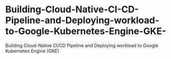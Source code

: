 # Building-Cloud-Native-CI-CD-Pipeline-and-Deploying-workload-to-Google-Kubernetes-Engine-GKE-
Building Cloud-Native CI/CD Pipeline and Deploying workload to Google Kubernetes Engine (GKE)
